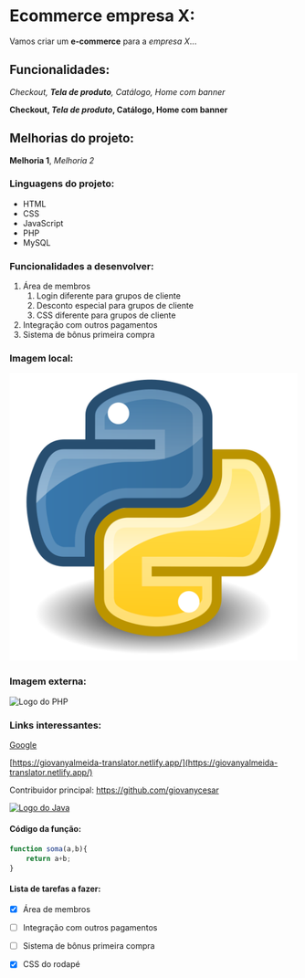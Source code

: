 # Ecommerce empresa X:

Vamos criar um **e-commerce** para a *empresa X*...

## Funcionalidades:

_Checkout, **Tela de produto**, Catálogo, Home com banner_

**Checkout, _Tela de produto_, Catálogo, Home com banner**

## Melhorias do projeto:

__Melhoria 1__, _Melhoria 2_

### Linguagens do projeto:

* HTML
* CSS
* JavaScript
* PHP
* MySQL

### Funcionalidades a desenvolver:

1. Área de membros
    1. Login diferente para grupos de cliente
    2. Desconto especial para grupos de cliente
    3. CSS diferente para grupos de cliente
2. Integração com outros pagamentos
3. Sistema de bônus primeira compra 

### Imagem local:

![Logo do Python](img/Python.png)

### Imagem externa:

![Logo do PHP](https://upload.wikimedia.org/wikipedia/commons/thumb/2/27/PHP-logo.svg/711px-PHP-logo.svg.png)

### Links interessantes:

[Google](https://www.google.com)

[https://giovanyalmeida-translator.netlify.app/](https://giovanyalmeida-translator.netlify.app/)

Contribuidor principal: https://github.com/giovanycesar

[![Logo do Java](https://img.icons8.com/color/512/java-coffee-cup-logo--v2.png)](https://github.com/giovanycesar)

#### Código da função:

```javascript
function soma(a,b){
    return a+b;
}
```

#### Lista de tarefas a fazer:

- [x] Área de membros

- [ ] Integração com outros pagamentos
- [ ] Sistema de bônus primeira compra
- [x] CSS do rodapé